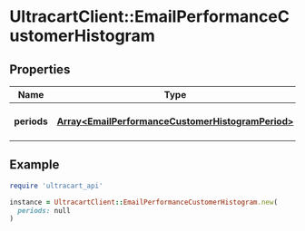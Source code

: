 # UltracartClient::EmailPerformanceCustomerHistogram

## Properties

| Name | Type | Description | Notes |
| ---- | ---- | ----------- | ----- |
| **periods** | [**Array&lt;EmailPerformanceCustomerHistogramPeriod&gt;**](EmailPerformanceCustomerHistogramPeriod.md) | Periods (newest to oldest) | [optional] |

## Example

```ruby
require 'ultracart_api'

instance = UltracartClient::EmailPerformanceCustomerHistogram.new(
  periods: null
)
```

